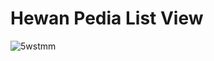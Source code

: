 # Hewan Pedia List View


![5wstmm](https://user-images.githubusercontent.com/44736793/144821171-8c318b20-b5b4-429a-ac58-47549d0e5c3f.gif)
